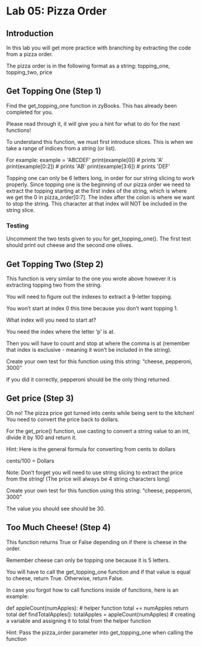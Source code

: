 # Lab 05: Pizza Order 

## Introduction

In this lab you will get more practice with branching by extracting the code from a pizza order.


The pizza order is in the following format as a string:
topping_one, topping_two, price


## Get Topping One (Step 1)

Find the get_topping_one function in zyBooks. This has already been completed for you.

Please read through it, it will give you a hint for what to do for the next functions!


To understand this function, we must first introduce slices. This is when we take a range of indices from a string (or list).


For example:
example = 'ABCDEF'
print(example[0]) # prints 'A'
print(example[0:2]) # prints 'AB'
print(example[3:6]) # prints 'DEF'


Topping one can only be 6 letters long, in order for our string slicing to work properly. Since topping one is the beginning of our pizza order we need to extract the topping starting at the first index of the string, which is where we get the 0 in pizza_order[0:7]. The index after the colon is where we want to stop the string. This character at that index will NOT be included in the string slice.

### Testing

Uncomment the two tests given to you for get_topping_one(). The first test should print out cheese and the second one olives.

## Get Topping Two (Step 2)
This function is very similar to the one you wrote above however it is extracting topping two from the string. 

You will need to figure out the indexes to extract a 9-letter topping. 

You won’t start at index 0 this time because you don’t want topping 1. 

What index will you need to start at? 

You need the index where the letter ‘p’ is at. 

Then you will have to count and stop at where the comma is at (remember that index is exclusive - meaning it won’t be included in the string).

Create your own test for this function using this string: “cheese, pepperoni, 3000”

If you did it correctly, pepperoni should be the only thing returned.

## Get price (Step 3)
Oh no! The pizza price got turned into cents while being sent to the kitchen! You need to convert the price back to dollars. 

For the get_price() function, use casting to convert a string value to an int, divide it by 100 and return it.

Hint: Here is the general formula for converting from cents to dollars 

cents/100 = Dollars

Note: Don’t forget you will need to use string slicing to extract the price from the string! (The price will always be 4 string characters long)

Create your own test for this function using this string: “cheese, pepperoni, 3000”

The value you should see should be 30.

## Too Much Cheese! (Step 4)
This function returns True or False depending on if there is cheese in the order.

Remember cheese can only be topping one because it is 5 letters.

You will have to call the get_topping_one function and if that value is equal to cheese, return True. Otherwise, return False.

In case you forgot how to call functions inside of functions, here is an example:


def appleCount(numApples): # helper function
    total += numApples
    return total
def findTotalApples():
    totalApples = appleCount(numApples) # creating a variable and assigning it to total from the helper function


Hint: Pass the pizza_order parameter into get_topping_one when calling the function
